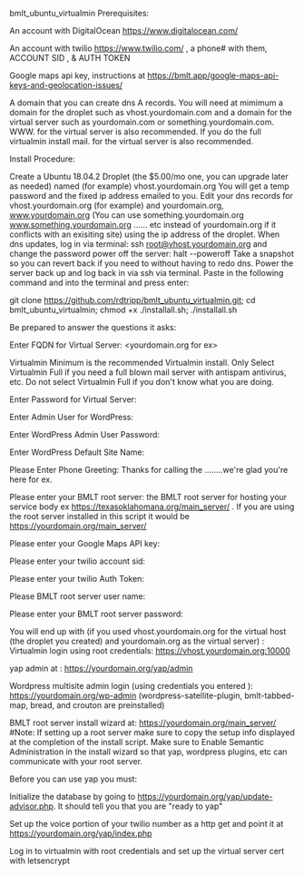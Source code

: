 bmlt_ubuntu_virtualmin
Prerequisites:

An account with DigitalOcean https://www.digitalocean.com/

An account with twilio https://www.twilio.com/ , a phone# with them, ACCOUNT SID , & AUTH TOKEN

Google maps api key, instructions at https://bmlt.app/google-maps-api-keys-and-geolocation-issues/

A domain that you can create dns A records. You will need at mimimum a domain for the droplet such as vhost.yourdomain.com and a domain for the virtual server such as yourdomain.com or something.yourdomain.com. WWW. for the virtual server is also recommended. If you do the full virtualmin install mail. for the virtual server is also recommended.

Install Procedure:

Create a Ubuntu 18.04.2 Droplet (the $5.00/mo one, you can upgrade later as needed) named (for example) vhost.yourdomain.org
You will get a temp password and the fixed ip address emailed to you.
Edit your dns records for vhost.yourdomain.org (for example) and yourdomain.org, www.yourdomain.org (You can use something.yourdomain.org www.something.yourdomain.org ...... etc instead of yourdomain.org if it conflicts with an exisiting site) using the ip address of the droplet.
When dns updates, log in via terminal: ssh root@vhost.yourdomain.org and change the password
power off the server: halt --poweroff
Take a snapshot so you can revert back if you need to without having to redo dns.
Power the server back up and log back in via ssh via terminal.
Paste in the following command and into the terminal and press enter:

git clone https://github.com/rdtripp/bmlt_ubuntu_virtualmin.git; cd bmlt_ubuntu_virtualmin; chmod +x ./installall.sh; ./installall.sh

Be prepared to answer the questions it asks:


Enter FQDN for Virtual Server: <yourdomain.org for ex>

Virtualmin Minimum is the recommended Virtualmin install. Only Select Virtualmin Full if you need a full blown mail server with antispam antivirus, etc.  Do not select Virtualmin Full if you don't know what you are doing.

Enter Password for Virtual Server:

Enter Admin User for WordPress:

Enter WordPress Admin User Password:

Enter WordPress Default Site Name:

Please Enter Phone Greeting: Thanks for calling the ........we're glad you're here for ex.

Please enter your BMLT root server: the BMLT root server for hosting your service body ex https://texasoklahomana.org/main_server/ . If you are using the root server installed in this script it would be https://yourdomain.org/main_server/ 

Please enter your Google Maps API key:

Please enter your twilio account sid:

Please enter your twilio Auth Token:

Please BMLT root server user name:

Please enter your BMLT root server password:

You will end up with (if you used vhost.yourdomain.org for the virtual host (the droplet you created) and yourdomain.org as the virtual server) :
Virtualmin login using root credentials: https://vhost.yourdomain.org:10000

yap admin at : https://yourdomain.org/yap/admin

Wordpress multisite admin login (using credentials you entered ): https://yourdomain.org/wp-admin (wordpress-satellite-plugin, bmlt-tabbed-map, bread, and crouton are preinstalled)

BMLT root server install wizard at: https://yourdomain.org/main_server/ #Note: If setting up a root server make sure to copy the setup info displayed at the completion of the install script. Make sure to Enable Semantic Administration in the install wizard so that yap, wordpress plugins, etc can communicate with your root server.

Before you can use yap you must:

Initialize the database by going to https://yourdomain.org/yap/update-advisor.php. It should tell you that you are "ready to yap"

Set up the voice portion of your twilio number as a http get and point it at https://yourdomain.org/yap/index.php

Log in to virtualmin with root credentials and set up the virtual server cert with letsencrypt


